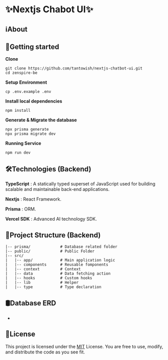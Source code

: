 # ✨Nextjs Chabot UI✨

<!-- <div align="center">
  <a href="https://github.com/tantowish/zenspire-be">
    <img src="https://raw.githubusercontent.com/tantowish/toshka-images/main/zenspire/mockup%20handphone%202.png" alt="Logo" width="700" >
  </a>
</div>

<div align="center">
    <a href="https://zenspire.vercel.app/" target="_blank" style="text-decoration: none;">
        Official Website
    </a>
</div> -->

## ℹ️About



## 🔧Getting started

**Clone**

```
git clone https://github.com/tantowish/nextjs-chatbot-ui.git
cd zenspire-be
```

**Setup Environment**

```
cp .env.example .env
```

**Install local dependencies**

```
npm install
```

**Generate & Migrate the database**

```
npx prisma generate
npx prisma migrate dev
```

**Running Service**

```
npm run dev
```

## 🛠️Technologies (Backend)

**TypeScript** : A statically typed superset of JavaScript used for building scalable and maintainable back-end applications.

**Nextjs** : React Framework.

**Prisma** : ORM.

**Vercel SDK** : Advanced AI technology SDK.

## 📁Project Structure (Backend)

```
|-- prisma/             # Database related folder
|-- public/             # Public Folder
|-- src/
|   |-- app/            # Main application logic
|   |-- components      # Reusable fomponents
|   |-- context         # Context
|   |-- data            # Data fetching action
|   |-- hooks           # Custom hooks
|   |-- lib             # Helper
|   |-- type            # Type declaration
```

## 🛢Database ERD

- 

## 🧾License

This project is licensed under the [MIT](https://github.com/tantowish/nextjs-chatbot-ui/blob/main/MIT-LICENSE.txt) License. You are free to use, modify, and distribute the code as you see fit.
